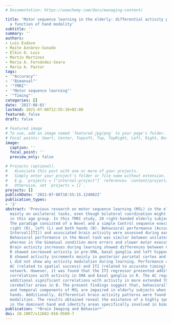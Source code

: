 ```yaml
---
# Documentation: https://wowchemy.com/docs/managing-content/

title: 'Motor sequence learning in the elderly: differential activity patterns as
  a function of hand modality'
subtitle: ''
summary: ''
authors:
- Luis Eudave
- Maite Aznárez-Sanado
- Elkin O. Luis
- Martín Martínez
- María A. Fernández-Seara
- María A. Pastor
tags:
- '"Accuracy"'
- '"Bimanual"'
- '"fMRI"'
- '"Motor sequence learning"'
- '"Timing"'
categories: []
date: '2017-08-01'
lastmod: 2021-07-06T12:55:16+02:00
featured: false
draft: false

# Featured image
# To use, add an image named `featured.jpg/png` to your page's folder.
# Focal points: Smart, Center, TopLeft, Top, TopRight, Left, Right, BottomLeft, Bottom, BottomRight.
image:
  caption: ''
  focal_point: ''
  preview_only: false

# Projects (optional).
#   Associate this post with one or more of your projects.
#   Simply enter your project's folder or file name without extension.
#   E.g. `projects = ["internal-project"]` references `content/project/deep-learning/index.md`.
#   Otherwise, set `projects = []`.
projects: []
publishDate: '2021-07-06T10:55:15.124082Z'
publication_types:
- '2'
abstract: 'Previous research on motor sequence learning (MSL) in the elderly has focused
  mainly on unilateral tasks, even though bilateral coordination might be impaired
  in this age group. In this fMRI study, 28 right-handed elderly subjects were recruited.
  The paradigm consisted of a Novel and a simple Control sequence executed with the
  right (R), left (L) and both hands (B). Behavioral performance (Accuracy[AC], Inter-tap
  Interval[ITI]) and associated brain activity were assessed during early learning.
  Behavioral performance in the Novel task was similar between unilateral conditions
  whereas in the bimanual condition more errors and slower motor execution were observed.
  Brain activity increases during learning showed differences between Conditions:
  R showed increased activity in pre-SMA, basal ganglia and left hippocampus while
  B showed activity increments mainly in posterior parietal cortex and cerebellum.
  L did not show any activity modulation during learning. Performance correlates for
  AC (related to spatial success) and ITI (related to accurate timing) shared a cortico-basal-cerebellar
  network. However, it was found that the ITI regressor presented additional significant
  correlations with activity in SMA and basal ganglia in R. The AC regressor showed
  additional significant correlations with activity in more extended thalamic and
  cerebellar areas in B. The present findings suggest that, behaviorally, the spatial
  and temporal components of MSL are impaired in elderly subjects when using both
  hands. Additionally, differential brain activity patterns were found across hand
  modalities. The results obtained reveal the existence of a highly specialized network
  in the dominant hand and identify areas specifically involved in bimanual coordination.'
publication: '*Brain Imaging and Behavior*'
doi: 10.1007/s11682-016-9569-7
---
```

